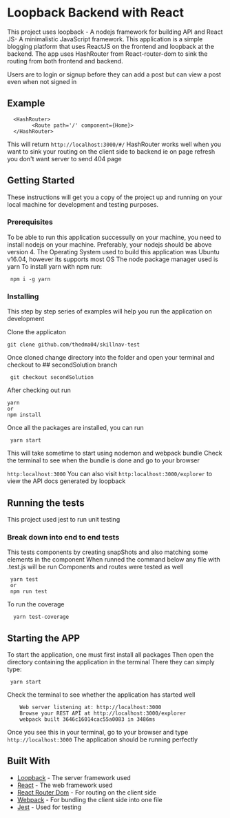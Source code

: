 # Loopback Backend with React

This project uses loopback - A nodejs framework for building API and React JS- A minimalistic JavaScript framework. This application is a simple blogging platform that uses ReactJS on the frontend and loopback at the backend. The app uses HashRouter from React-router-dom to sink the routing from both frontend and backend.

Users are to login or signup before they can add a post but can view a post even when not signed in

## Example

```
  <HashRouter>
        <Route path='/' component={Home}>
  </HashRouter>

```
This will return ```http://localhost:3000/#/```
HashRouter works well when you want to sink your routing on the client side to backend ie on page refresh you don't want server to send 404 page

## Getting Started

These instructions will get you a copy of the project up and running on your local machine for development and testing purposes.

### Prerequisites

To be able to run this application successully on your machine, you need to install nodejs on your machine. Preferably, your nodejs should be above version 4.
The Operating System used to build this application was Ubuntu v16.04, however its supports most OS
The node package manager used is yarn
To install yarn with npm run:

```
 npm i -g yarn
```

### Installing

This step by step series of examples will help you run the application on development


Clone the applicaton

```
git clone github.com/thedma04/skillnav-test
```


Once cloned change directory into the folder and open your terminal and checkout to ## secondSolution branch 

```
 git checkout secondSolution

```
After checking out run

```
yarn 
or 
npm install

```

Once all the packages are installed, you can run 

```
 yarn start

```
This will take sometime to start using nodemon and webpack bundle
Check the terminal to see when the bundle is done and go to your browser

```http:localhost:3000```
You can also visit ```http:localhost:3000/explorer``` to view the API docs generated by loopback


## Running the tests

This project used jest to run unit testing

### Break down into end to end tests

This tests components by creating snapShots and also matching some elements in the component
When runned the command below any file with .test.js will be run
Components and routes were tested as well

```
 yarn test
 or
 npm run test
```

To run the coverage
```
  yarn test-coverage

```

## Starting the APP

To start the application, one must first install all packages
Then open the directory containing the application in the terminal
There they can simply type:

```
 yarn start
```

Check the terminal to see whether the application has started well

```
    Web server listening at: http://localhost:3000
    Browse your REST API at http://localhost:3000/explorer
    webpack built 3646c16014cac55a0083 in 3486ms

```

Once you see this in your terminal, go to your browser and type ```http://localhost:3000```
The application should be running perfectly


## Built With

* [Loopback](https://loopback.io/) - The server framework used
* [React](https://reactjs.org/) - The web framework used
* [React Router Dom](https://reacttraining.com/react-router/web/guides/philosophy) - For routing on the client side
* [Webpack](https://webpack.js.org/) - For bundling the client side into one file
* [Jest](http://jestjs.io/) - Used for testing



